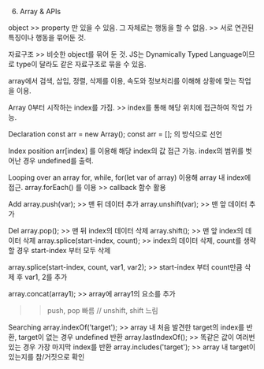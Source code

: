 6. Array & APIs


object >> property 만 있을 수 있음. 그 자체로는 행동을 할 수 없음. >> 서로 연관된 특징이나 행동을 묶어둔 것.

자료구조 >> 비슷한 object를 묶어 둔 것. JS는 Dynamically Typed Language이므로 type이 달라도 같은 자료구조로 묶을 수 있음.

array에서 검색, 삽입, 정렬, 삭제를 이용, 속도와 정보처리를 이해해 상황에 맞는 작업을 이용.


Array
0부터 시작하는 index를 가짐. >> index를 통해 해당 위치에 접근하여 작업 가능.

Declaration
const arr = new Array();
const arr = [];
의 방식으로 선언

Index position
arr[index] 를 이용해 해당 index의 값 접근 가능.
index의 범위를 벗어난 경우 undefined를 출력.

Looping over an array
for, while,
for(let var of array) 이용해 array 내 index에 접근.
array.forEach() 를 이용 >> callback 함수 활용

Add
array.push(var); >> 맨 뒤 데이터 추가
array.unshift(var); >> 맨 앞 데이터 추가

Del
array.pop(); >> 맨 뒤 index의 데이터 삭제
array.shift(); >> 맨 앞 index의 데이터 삭제
array.splice(start-index, count); >> index의 데이터 삭제, count를 생략할 경우 start-index 부터 모두 삭제

array.splice(start-index, count, var1, var2); >> start-index 부터 count만큼 삭제 후 var1, 2를 추가

array.concat(array1); >> array에 array1의 요소를 추가

>> push, pop 빠름 // unshift, shift 느림

Searching
array.indexOf('target'); >> array 내 처음 발견한 target의 index를 반환, target이 없는 경우 undefined 반환
array.lastIndexOf(); >> 똑같은 값이 여러번 있는 경우 가장 마지막 index를 반환
array.includes('target'); >> array 내 target이 있는지를 참/거짓으로 확인